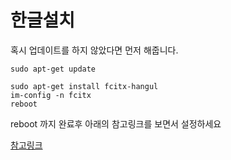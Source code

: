 # 한글설치


혹시 업데이트를 하지 않았다면 먼저 해줍니다.
```
sudo apt-get update
```

```
sudo apt-get install fcitx-hangul
im-config -n fcitx
reboot
```
reboot 까지 완료후 아래의 참고링크를 보면서 설정하세요

[참고링크](https://driz2le.tistory.com/253)
